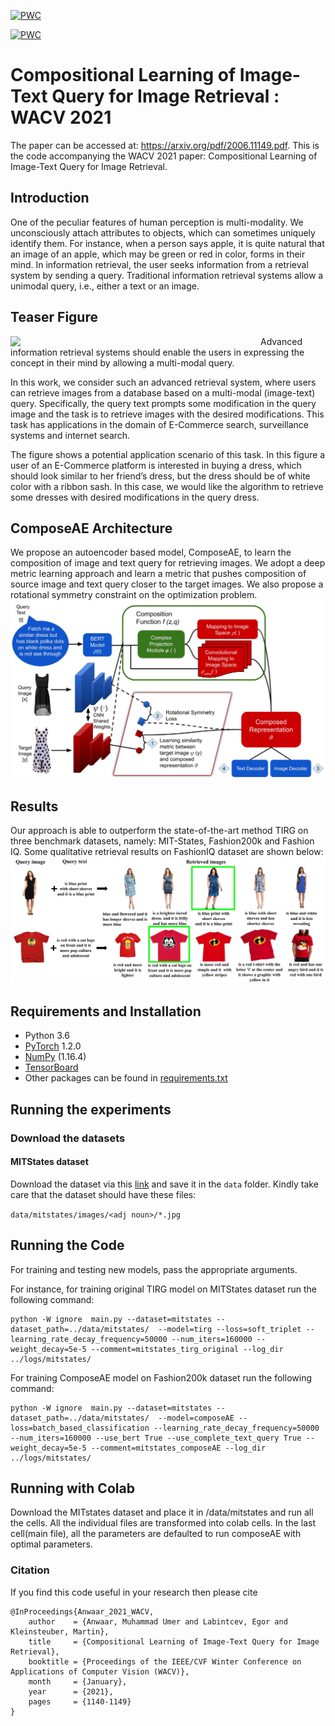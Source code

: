[![PWC](https://img.shields.io/endpoint.svg?url=https://paperswithcode.com/badge/compositional-learning-of-image-text-query/image-retrieval-with-multi-modal-query-on-mit)](https://paperswithcode.com/sota/image-retrieval-with-multi-modal-query-on-mit?p=compositional-learning-of-image-text-query)

[![PWC](https://img.shields.io/endpoint.svg?url=https://paperswithcode.com/badge/compositional-learning-of-image-text-query/image-retrieval-with-multi-modal-query-on)](https://paperswithcode.com/sota/image-retrieval-with-multi-modal-query-on?p=compositional-learning-of-image-text-query)

# Compositional Learning of Image-Text Query for Image Retrieval : WACV 2021
The paper can be accessed at: https://arxiv.org/pdf/2006.11149.pdf. This is the code accompanying the WACV 2021 paper: Compositional Learning of Image-Text Query for Image Retrieval.

## Introduction

One of the peculiar features of human perception is multi-modality. We unconsciously attach attributes to objects, which can sometimes uniquely identify them. 
For instance, when a person says apple, it is quite natural that an image of an apple, which may be green or red in color, forms in their mind. 
In information retrieval, the user seeks information from a retrieval system by sending a query. Traditional information retrieval systems allow a unimodal query, i.e., either a text or an image.

## Teaser Figure 

<img align="left" src="https://github.com/ecom-research/ComposeAE/blob/master/Teaser_v3.jpg" width="400">

Advanced information retrieval systems should enable the users in expressing the concept in their mind by allowing a multi-modal query.

In this work, we consider such an advanced retrieval system, where users can retrieve images from a database based on a multi-modal (image-text) query. 
Specifically, the query text prompts some modification in the query image and the task is to retrieve images with the desired modifications. This task has applications in the domain of E-Commerce search, surveillance systems and internet search.

The figure shows a potential application scenario of this task.
In this figure a user of an E-Commerce platform is interested in buying a dress, which should look similar to her friend’s dress, but the dress should be of white color with a ribbon sash. In this case, we would like the algorithm to retrieve some dresses with desired modifications in the query dress. 

## ComposeAE Architecture 
We propose an autoencoder based model, ComposeAE, to learn the composition of image and text query
for retrieving images. We adopt a deep metric learning approach and learn a metric that pushes composition
of source image and text query closer to the target images. We also propose a rotational symmetry constraint
on the optimization problem. 
![Method](ComposeNet_final.jpg)

## Results
Our approach is able to outperform the state-of-the-art method TIRG on three benchmark datasets, namely: MIT-States, Fashion200k and Fashion IQ. 
Some qualitative retrieval results on FashionIQ dataset are shown below:
![Qual](FIQ_Retrieval.jpg)

## Requirements and Installation
* Python 3.6
* [PyTorch](http://pytorch.org/) 1.2.0
* [NumPy](http://www.numpy.org/) (1.16.4)
* [TensorBoard](https://github.com/TeamHG-Memex/tensorboard_logger)
* Other packages can be found in [requirements.txt](https://github.com/ecom-research/ComposeAE/blob/master/requirements.txt)


## Running the experiments 

### Download the datasets
#### MITStates dataset

Download the dataset via this [link](http://web.mit.edu/phillipi/Public/states_and_transformations/index.html) and save it in the ``data`` folder. Kindly take care that the dataset should have these files:

```data/mitstates/images/<adj noun>/*.jpg```

## Running the Code

For training and testing new models, pass the appropriate arguments. 

For instance, for training original TIRG model on MITStates dataset run the following command:

```
python -W ignore  main.py --dataset=mitstates --dataset_path=../data/mitstates/  --model=tirg --loss=soft_triplet --learning_rate_decay_frequency=50000 --num_iters=160000 --weight_decay=5e-5 --comment=mitstates_tirg_original --log_dir ../logs/mitstates/
```

For training ComposeAE model on Fashion200k dataset run the following command:

```
python -W ignore  main.py --dataset=mitstates --dataset_path=../data/mitstates/  --model=composeAE --loss=batch_based_classification --learning_rate_decay_frequency=50000 --num_iters=160000 --use_bert True --use_complete_text_query True --weight_decay=5e-5 --comment=mitstates_composeAE --log_dir ../logs/mitstates/
```

## Running with Colab

Download the MITstates dataset and place it in /data/mitstates and run all the cells. All the individual files are transformed into colab cells. In the last cell(main file), all the parameters are defaulted to run composeAE with optimal parameters.

### Citation
If you find this code useful in your research then please cite
```
@InProceedings{Anwaar_2021_WACV,
    author    = {Anwaar, Muhammad Umer and Labintcev, Egor and Kleinsteuber, Martin},
    title     = {Compositional Learning of Image-Text Query for Image Retrieval},
    booktitle = {Proceedings of the IEEE/CVF Winter Conference on Applications of Computer Vision (WACV)},
    month     = {January},
    year      = {2021},
    pages     = {1140-1149}
}
```







